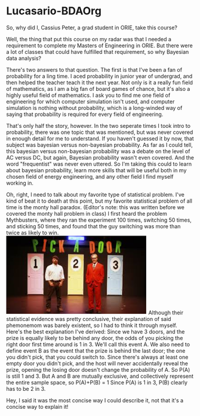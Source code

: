 # Lucasario-BDAOrg

So, why did I, Cassius Peter, a grad student in ORIE, take this course?

Well, the thing that put this course on my radar was that I needed a requirement
to complete my Masters of Engineering in ORIE. But there were a lot of classes
that could have fulfilled that requirement, so why Bayesian data analysis?

There's two answers to that question. The first is that I've been a fan of probability
for a ling time. I aced probability in junior year of undergrad, and then helped the
teacher teach it the next year. Not only is it a really fun field of mathematics, as
I am a big fan of board games of chance, but it's also a highly useful field of mathematics. 
I ask you to find me one field of engineering for which computer simulation isn't used,
and computer simulation is nothing without probability, which is a long-winded way of saying
that probability is required for every field of engineering. 

That's only half the story, however. In the two seperate times I took intro to probability, there
was one topic that was mentioned, but was never covered in enough detail for me to understand.
If you haven't guessed it by now, that subject was bayesian versus non-bayesian probability. As far 
as I could tell, this bayesian versus non-bayesian probability was a debate on the level of AC versus
 DC, but again, Bayesian probability wasn't even covered. And the word "frequentist" was 
never even uttered. So I'm taking this could to learn about bayesian probability, learn more skills 
that will be useful both in my chosen field of energy engineering, and any other field I find myself working 
in. 

Oh, right, I need to talk about my favorite type of statistical problem. I've kind of beat it to death
at this point, but my favorite statistical problem of all time is the monty hall paradox.
(Editor's note: this was written before we covered the monty hall problem in class)
I first heard the problem Mythbusters, where they ran the experiment 
100 times, switching 50 times, and sticking 50 times, and found that the guy switching was more than twice as likely
to win. 
![Mythbusters](montyhall.png)
Although their statistical evidence was pretty conclusive, their explanation of said phemonemom was 
barely existent, so I had to think it through myself. Here's the best explanation I've derived:
Since we have 3 doors, and the prize is equally likely to be behind any door, the odds of you picking the right door
first time around is 1 in 3. We'll call this event A. We also need to define event B as the event that the prize is behind
the last door; the one you didn't pick, that you could switch to. Since there's always at least one empty door you didn't
pick, and the host will never accidentally reveal the prize, opening the losing door doesn't change the probability of A. 
So P(A) is still 1 and 3. But A and B are mutually exclusive, and collectively represent the entire sample space, so P(A)+P(B) = 1
Since P(A) is 1 in 3, P(B) clearly has to be 2 in 3.

Hey, I said it was the most concise way I could describe it, not that it's a concise way to explain it!
